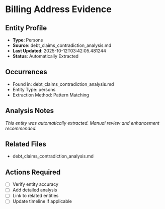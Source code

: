 # Billing Address Evidence

## Entity Profile
- **Type**: Persons
- **Source**: debt_claims_contradiction_analysis.md
- **Last Updated**: 2025-10-12T03:42:05.481244
- **Status**: Automatically Extracted

## Occurrences
- Found in: debt_claims_contradiction_analysis.md
- Entity Type: persons
- Extraction Method: Pattern Matching

## Analysis Notes
*This entity was automatically extracted. Manual review and enhancement recommended.*

## Related Files
- debt_claims_contradiction_analysis.md

## Actions Required
- [ ] Verify entity accuracy
- [ ] Add detailed analysis
- [ ] Link to related entities
- [ ] Update timeline if applicable
